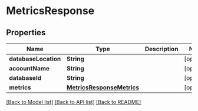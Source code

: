 # MetricsResponse

## Properties
Name | Type | Description | Notes
------------ | ------------- | ------------- | -------------
**databaseLocation** | **String** |  | [optional] 
**accountName** | **String** |  | [optional] 
**databaseId** | **String** |  | [optional] 
**metrics** | [**MetricsResponseMetrics**](MetricsResponseMetrics.md) |  | [optional] 

[[Back to Model list]](../README.md#documentation-for-models) [[Back to API list]](../README.md#documentation-for-api-endpoints) [[Back to README]](../README.md)


